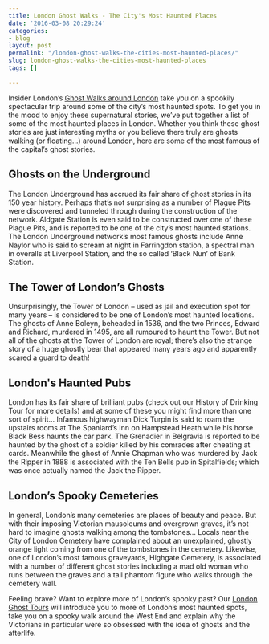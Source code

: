 ```yaml
---
title: London Ghost Walks - The City's Most Haunted Places
date: '2016-03-08 20:29:24'
categories:
- blog
layout: post
permalink: "/london-ghost-walks-the-cities-most-haunted-places/"
slug: london-ghost-walks-the-cities-most-haunted-places
tags: []

---
```

Insider London’s <a href="/product/famous-ghosts-and-infamous-murders/">Ghost Walks around London</a> take you on a spookily spectacular trip around some of the city’s most haunted spots. To get you in the mood to enjoy these supernatural stories, we’ve put together a list of some of the most haunted places in London. Whether you think these ghost stories are just interesting myths or you believe there truly are ghosts walking (or floating…) around London, here are some of the most famous of the capital’s ghost stories.

Ghosts on the Underground
-------------------------

The London Underground has accrued its fair share of ghost stories in its 150 year history. Perhaps that’s not surprising as a number of Plague Pits were discovered and tunneled through during the construction of the network. Aldgate Station is even said to be constructed over one of these Plague Pits, and is reported to be one of the city’s most haunted stations. The London Underground network’s most famous ghosts include Anne Naylor who is said to scream at night in Farringdon station, a spectral man in overalls at Liverpool Station, and the so called ‘Black Nun’ of Bank Station.

The Tower of London’s Ghosts
----------------------------

Unsurprisingly, the Tower of London – used as jail and execution spot for many years – is considered to be one of London’s most haunted locations. The ghosts of Anne Boleyn, beheaded in 1536, and the two Princes, Edward and Richard, murdered in 1495, are all rumoured to haunt the Tower. But not all of the ghosts at the Tower of London are royal; there’s also the strange story of a huge ghostly bear that appeared many years ago and apparently scared a guard to death!

London's Haunted Pubs
---------------------

London has its fair share of brilliant pubs (check out our History of Drinking Tour for more details) and at some of these you might find more than one sort of spirit… Infamous highwayman Dick Turpin is said to roam the upstairs rooms at The Spaniard’s Inn on Hampstead Heath while his horse Black Bess haunts the car park. The Grenadier in Belgravia is reported to be haunted by the ghost of a soldier killed by his comrades after cheating at cards. Meanwhile the ghost of Annie Chapman who was murdered by Jack the Ripper in 1888 is associated with the Ten Bells pub in Spitalfields; which was once actually named the Jack the Ripper.

London’s Spooky Cemeteries
--------------------------

In general, London’s many cemeteries are places of beauty and peace. But with their imposing Victorian mausoleums and overgrown graves, it’s not hard to imagine ghosts walking among the tombstones… Locals near the City of London Cemetery have complained about an unexplained, ghostly orange light coming from one of the tombstones in the cemetery. Likewise, one of London’s most famous graveyards, Highgate Cemetery, is associated with a number of different ghost stories including a mad old woman who runs between the graves and a tall phantom figure who walks through the cemetery wall.

Feeling brave? Want to explore more of London’s spooky past? Our <a href="/product/famous-ghosts-and-infamous-murders/">London Ghost Tours</a> will introduce you to more of London’s most haunted spots, take you on a spooky walk around the West End and explain why the Victorians in particular were so obsessed with the idea of ghosts and the afterlife.
